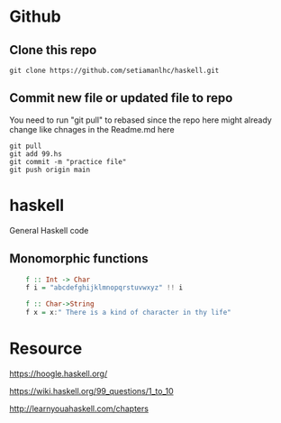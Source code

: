 # Github 

## Clone this repo
```
git clone https://github.com/setiamanlhc/haskell.git
```
## Commit new file or updated file to repo
You need to run "git pull" to rebased since the repo here might already change like chnages in the Readme.md here

```
git pull
git add 99.hs
git commit -m "practice file"
git push origin main
```

# haskell
General Haskell code

## Monomorphic functions

```haskell
    f :: Int -> Char
    f i = "abcdefghijklmnopqrstuvwxyz" !! i
```

```haskell
    f :: Char->String
    f x = x:" There is a kind of character in thy life"
```

# Resource

https://hoogle.haskell.org/

https://wiki.haskell.org/99_questions/1_to_10

http://learnyouahaskell.com/chapters


